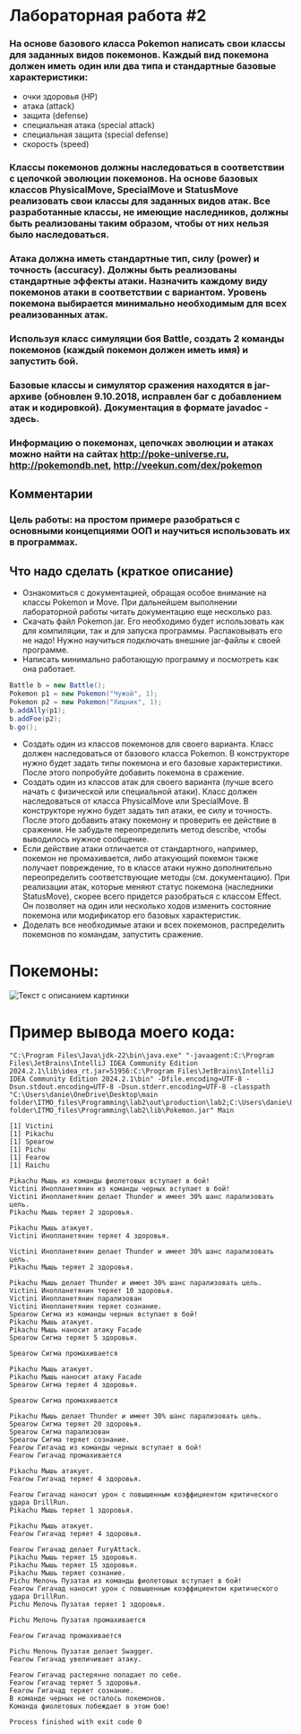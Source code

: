 # Лабораторная работа #2
### На основе базового класса Pokemon написать свои классы для заданных видов покемонов. Каждый вид покемона должен иметь один или два типа и стандартные базовые характеристики:

- очки здоровья (HP)
- атака (attack)
- защита (defense)
- специальная атака (special attack)
- специальная защита (special defense)
- скорость (speed)
### Классы покемонов должны наследоваться в соответствии с цепочкой эволюции покемонов. На основе базовых классов PhysicalMove, SpecialMove и StatusMove реализовать свои классы для заданных видов атак. Все разработанные классы, не имеющие наследников, должны быть реализованы таким образом, чтобы от них нельзя было наследоваться.

### Атака должна иметь стандартные тип, силу (power) и точность (accuracy). Должны быть реализованы стандартные эффекты атаки. Назначить каждому виду покемонов атаки в соответствии с вариантом. Уровень покемона выбирается минимально необходимым для всех реализованных атак.

### Используя класс симуляции боя Battle, создать 2 команды покемонов (каждый покемон должен иметь имя) и запустить бой.

### Базовые классы и симулятор сражения находятся в jar-архиве (обновлен 9.10.2018, исправлен баг с добавлением атак и кодировкой). Документация в формате javadoc - здесь.

### Информацию о покемонах, цепочках эволюции и атаках можно найти на сайтах http://poke-universe.ru, http://pokemondb.net, http://veekun.com/dex/pokemon

## Комментарии
### Цель работы: на простом примере разобраться с основными концепциями ООП и научиться использовать их в программах.

## Что надо сделать (краткое описание)

- Ознакомиться с документацией, обращая особое внимание на классы Pokemon и Move. При дальнейшем выполнении лабораторной работы читать документацию еще несколько раз.
- Скачать файл Pokemon.jar. Его необходимо будет использовать как для компиляции, так и для запуска программы. Распаковывать его не надо! Нужно научиться подключать внешние jar-файлы к своей программе.
- Написать минимально работающую программу и посмотреть как она работает.
```java
Battle b = new Battle();
Pokemon p1 = new Pokemon("Чужой", 1);
Pokemon p2 = new Pokemon("Хищник", 1);
b.addAlly(p1);
b.addFoe(p2);
b.go();
```
- Создать один из классов покемонов для своего варианта. Класс должен наследоваться от базового класса Pokemon. В конструкторе нужно будет задать типы покемона и его базовые характеристики. После этого попробуйте добавить покемона в сражение.
- Создать один из классов атак для своего варианта (лучше всего начать с физической или специальной атаки). Класс должен наследоваться от класса PhysicalMove или SpecialMove. В конструкторе нужно будет задать тип атаки, ее силу и точность. После этого добавить атаку покемону и проверить ее действие в сражении. Не забудьте переопределить метод describe, чтобы выводилось нужное сообщение.
- Если действие атаки отличается от стандартного, например, покемон не промахивается, либо атакующий покемон также получает повреждение, то в классе атаки нужно дополнительно переопределить соответствующие методы (см. документацию). При реализации атак, которые меняют статус покемона (наследники StatusMove), скорее всего придется разобраться с классом Effect. Он позволяет на один или несколько ходов изменить состояние покемона или модификатор его базовых характеристик.
- Доделать все необходимые атаки и всех покемонов, распределить покемонов по командам, запустить сражение.
# Покемоны:

<image src="./optional_files/photos/pokemons.png" alt="Текст с описанием картинки">

# Пример вывода моего кода:
```
"C:\Program Files\Java\jdk-22\bin\java.exe" "-javaagent:C:\Program Files\JetBrains\IntelliJ IDEA Community Edition 2024.2.1\lib\idea_rt.jar=51956:C:\Program Files\JetBrains\IntelliJ IDEA Community Edition 2024.2.1\bin" -Dfile.encoding=UTF-8 -Dsun.stdout.encoding=UTF-8 -Dsun.stderr.encoding=UTF-8 -classpath "C:\Users\danie\OneDrive\Desktop\main folder\ITMO_files\Programming\lab2\out\production\lab2;C:\Users\danie\OneDrive\Desktop\main folder\ITMO_files\Programming\lab2\lib\Pokemon.jar" Main

[1] Victini 
[1] Pikachu 
[1] Spearow 
[1] Pichu 
[1] Fearow 
[1] Raichu 

Pikachu Мышь из команды фиолетовых вступает в бой!
Victini Инопланетянин из команды черных вступает в бой!
Victini Инопланетянин делает Thunder и имеет 30% шанс парализовать цель. 
Pikachu Мышь теряет 2 здоровья.

Pikachu Мышь атакует. 
Victini Инопланетянин теряет 4 здоровья.

Victini Инопланетянин делает Thunder и имеет 30% шанс парализовать цель. 
Pikachu Мышь теряет 2 здоровья.

Pikachu Мышь делает Thunder и имеет 30% шанс парализовать цель. 
Victini Инопланетянин теряет 10 здоровья.
Victini Инопланетянин парализован
Victini Инопланетянин теряет сознание.
Spearow Сигма из команды черных вступает в бой!
Pikachu Мышь атакует. 
Pikachu Мышь наносит атаку Facade
Spearow Сигма теряет 5 здоровья.

Spearow Сигма промахивается

Pikachu Мышь атакует. 
Pikachu Мышь наносит атаку Facade
Spearow Сигма теряет 4 здоровья.

Spearow Сигма промахивается

Pikachu Мышь делает Thunder и имеет 30% шанс парализовать цель. 
Spearow Сигма теряет 20 здоровья.
Spearow Сигма парализован
Spearow Сигма теряет сознание.
Fearow Гигачад из команды черных вступает в бой!
Fearow Гигачад промахивается

Pikachu Мышь атакует. 
Fearow Гигачад теряет 4 здоровья.

Fearow Гигачад наносит урон с повышенным коэффициентом критического удара DrillRun. 
Pikachu Мышь теряет 1 здоровья.

Pikachu Мышь атакует. 
Fearow Гигачад теряет 4 здоровья.

Fearow Гигачад делает FuryAttack. 
Pikachu Мышь теряет 15 здоровья.
Pikachu Мышь теряет 15 здоровья.
Pikachu Мышь теряет сознание.
Pichu Мелочь Пузатая из команды фиолетовых вступает в бой!
Fearow Гигачад наносит урон с повышенным коэффициентом критического удара DrillRun. 
Pichu Мелочь Пузатая теряет 1 здоровья.

Pichu Мелочь Пузатая промахивается

Fearow Гигачад промахивается

Pichu Мелочь Пузатая делает Swagger. 
Fearow Гигачад увеличивает атаку.

Fearow Гигачад растерянно попадает по себе. 
Fearow Гигачад теряет 5 здоровья.
Fearow Гигачад теряет сознание.
В команде черных не осталось покемонов.
Команда фиолетовых побеждает в этом бою!

Process finished with exit code 0
```